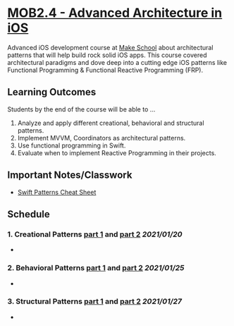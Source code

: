 # [MOB2.4 - Advanced Architecture in iOS](https://github.com/Make-School-Courses/MOB-2.4-Advanced-Architectural-Patterns-in-iOS)

Advanced iOS development course at [Make School](makeshcool.com) about architectural patterns that will help build rock solid iOS apps. This course covered architectural paradigms and dove deep into a cutting edge iOS patterns like Functional Programming & Functional Reactive Programming (FRP).

## Learning Outcomes
Students by the end of the course will be able to …

1. Analyze and apply different creational, behavioral and structural patterns.
2. Implement MVVM, Coordinators as architectural patterns.
3. Use functional programming in Swift.
4. Evaluate when to implement Reactive Programming in their projects.

## Important Notes/Classwork
- [Swift Patterns Cheat Sheet](https://docs.google.com/document/d/1I7dZ4qk_FJviZyDEKz7qTCIgQevZMV0zW1rz5cBLUMU/edit?usp=sharing)

## Schedule
### 1. Creational Patterns [part 1](https://make-school-courses.github.io/MOB-2.4-Advanced-Architectural-Patterns-in-iOS/#/Lessons/01-Creational-PatternsPt.1/README) and [part 2](https://make-school-courses.github.io/MOB-2.4-Advanced-Architectural-Patterns-in-iOS/#/Lessons/02-Creational-PatternsPt.2/README) *2021/01/20*
- 

### 2. Behavioral Patterns [part 1](https://make-school-courses.github.io/MOB-2.4-Advanced-Architectural-Patterns-in-iOS/#/Lessons/03-Behavioral-PatternsPt.1/README) and [part 2](https://make-school-courses.github.io/MOB-2.4-Advanced-Architectural-Patterns-in-iOS/#/Lessons/04-Behavioral-PatternsPt.2/README) *2021/01/25*
- 

### 3. Structural Patterns [part 1](https://make-school-courses.github.io/MOB-2.4-Advanced-Architectural-Patterns-in-iOS/#/Lessons/05-Structural-PatternsPt.1/README) and [part 2](https://make-school-courses.github.io/MOB-2.4-Advanced-Architectural-Patterns-in-iOS/#/Lessons/06-Structural-PatternsPt.2/README) *2021/01/27*
- 
